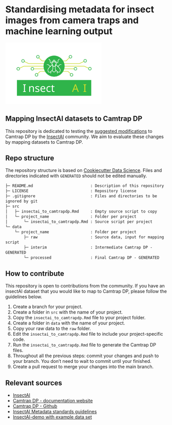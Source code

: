 
<!-- README.md is generated from README.Rmd. Please edit that file -->

# Standardising metadata for insect images from camera traps and machine learning output 
<img src="logo/insectAI.svg" alt="InsectAI Logo" width="300"/>

## Mapping InsectAI datasets to Camtrap DP

This repository is dedicated to testing the [suggested
modifications](https://docs.google.com/document/d/1L6m0Z5kQDzlh2m68XGI1M6btXrI-xApqqgOhlzgxhRY/edit?tab=t.0)
to Camtrap DP by the [InsectAI](https://insect.ai/) community. We aim to
evaluate these changes by mapping datasets to Camtrap DP.

## Repo structure

The repository structure is based on [Cookiecutter Data
Science](http://drivendata.github.io/cookiecutter-data-science/). Files
and directories indicated with `GENERATED` should not be edited
manually.

    ├─ README.md                         : Description of this repository
    ├─ LICENSE                           : Repository license
    ├─ .gitignore                        : Files and directories to be ignored by git
    ├─ src
    │   ├─ insectai_to_camtrapdp.Rmd     : Empty source script to copy
    │   └─ project_name                  : Folder per project
    │       └─ insectai_to_camtrapdp.Rmd : Source script per project
    └─ data
        └─ project_name                  : Folder per project
            ├─ raw                       : Source data, input for mapping script
            ├─ interim                   : Intermediate Camtrap DP - GENERATED
            └─ processed                 : Final Camtrap DP - GENERATED

## How to contribute

This repository is open to contributions from the community. If you have
an insectAI dataset that you would like to map to Camtrap DP, please
follow the guidelines below.

1.  Create a branch for your project.
2.  Create a folder in `src` with the name of your project.
3.  Copy the `insectai_to_camtrapdp.Rmd` file to your project folder.
4.  Create a folder in `data` with the name of your project.
5.  Copy your raw data to the `raw` folder.
6.  Edit the `insectai_to_camtrapdp.Rmd` file to include your
    project-specific code.
7.  Run the `insectai_to_camtrapdp.Rmd` file to generate the Camtrap DP
    files.
8.  Throughout all the previous steps: commit your changes and push to
    your branch. You don’t need to wait to commit until your finished.
9.  Create a pull request to merge your changes into the main branch.

## Relevant sources

- [InsectAI](https://insect.ai/)
- [Camtrap DP - documentation website](https://camtrap-dp.tdwg.org/)
- [Camtrap DP - Github](https://github.com/tdwg/camtrap-dp)
- [InsectAI Metadata standards
  guidelines](https://docs.google.com/document/d/1L6m0Z5kQDzlh2m68XGI1M6btXrI-xApqqgOhlzgxhRY/edit?tab=t.0)
- [InsectAI-demo with example data
  set](https://github.com/cpadubidri/insectAI-demo)
